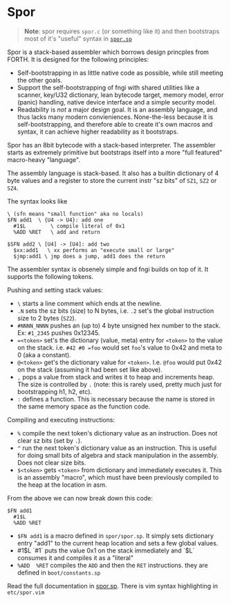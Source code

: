 # Spor

> **Note**: spor requires `spor.c` (or something like it) and then bootstraps
> most of it's "useful" syntax in [`spor.sp`](./spor.sp)

Spor is a stack-based assembler which borrows design princples from FORTH. It
is designed for the following principles:

- Self-bootstrapping in as little native code as possible, while still meeting
  the other goals.
- Support the self-bootstrapping of fngi with shared utilities like a scanner,
  key/U32 dictionary, lean bytecode target, memory model, error (panic)
  handling, native device interface and a simple security model.
- Readability is _not_ a major design goal. It is an assembly language, and thus
  lacks many modern convieniences. None-the-less because it is
  self-bootstrapping, and therefore able to create it's own macros and syntax,
  it can achieve higher readability as it bootstraps.

Spor has an 8bit bytecode with a stack-based interpreter. The assembler starts as
extremely primitive but bootstraps itself into a more "full featured"
macro-heavy "language".

The assembly language is stack-based. It also has a builtin dictionary of 4 byte
values and a register to store the current instr "sz bits" of `SZ1`, `SZ2` or
`SZ4`.

The syntax looks like

```spor
\ (sfn means "small function" aka no locals)
$FN add1  \ {U4 -> U4}: add one
  #1$L        \ compile literal of 0x1
  %ADD %RET   \ add and return

$SFN add2 \ [U4] -> [U4]: add two
  $xx:add1   \ xx performs an "execute small or large"
  $jmp:add1 \ jmp does a jump, add1 does the return
```

The assembler syntax is obsenely simple and fngi builds on top of it. It
supports the following tokens.

Pushing and setting stack values:

- `\` starts a line comment which ends at the newline.
- `.N` sets the sz bits (size) to N bytes, i.e. `.2` set's the global
  instruction size to 2 bytes (`SZ2`).
- `#NNNN_NNNN` pushes an (up to) 4 byte unsigned hex number to the stack. Ex:
  `#1_2345` pushes 0x12345.
- `=<token>` set's the dictionary (value, meta) entry for `<token>` to the value
  on the stack.  i.e. `#42 #0 =foo` would set `foo`'s value to 0x42 and meta to
  0 (aka a constant).
- `@<token>` get's the dictionary value for `<token>`. I.e. `@foo` would put 0x42
  on the stack (assuming it had been set like above).
- `,` pops a value from stack and writes it to heap and increments heap. The
  size is controlled by `.` (note: this is rarely used, pretty much just for
  bootstrapping h1, h2, etc).
- `:` defines a function. This is necessary because the name is stored in the
  same memory space as the function code.

Compiling and executing instructions:

- `%` compile the next token's dictionary value as an instruction. Does not
  clear sz bits (set by `.`).
- `^` run the next token's dictionary value as an instruction. This is useful
  for doing small bits of algebra and stack manipulation in the assembly. Does
  not clear size bits.
- `$<token>` gets `<token>` from dictionary and immediately executes it.
  This is an assembly "macro", which must have been previously compiled to the
  heap at the location in asm.

From the above we can now break down this code:

```spor
$FN add1
  #1$L
  %ADD %RET
```

- `$FN add1` is a macro defined in `spor/spor.sp`. It simply sets dictionary
  entry "add1" to the current heap location and sets a few global values.
- #1$L `#1` puts the value 0x1 on the stack immediately and `$L` consumes it
  and compiles it as a "literal"
- `%ADD  %RET` compiles the `ADD` and then the `RET` instructions. they are
  defined in `boot/constants.sp`

Read the full documentation in [spor.sp](./spor.sp). There is vim syntax
highlighting in `etc/spor.vim`
